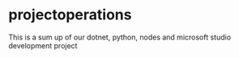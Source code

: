 # projectoperations
 This is a sum up of our dotnet, python, nodes and microsoft studio development project
 
